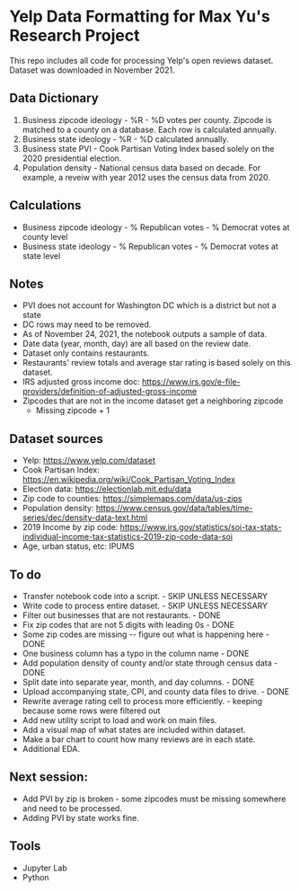 # Yelp Data Formatting for Max Yu's Research Project

This repo includes all code for processing Yelp's open reviews dataset. Dataset was downloaded in November 2021.

## Data Dictionary

1. Business zipcode ideology - %R - %D votes per county. Zipcode is matched to a county on a database. Each row is calculated annually.
2. Business state ideology - %R - %D calculated annually. 
3. Business state PVI - Cook Partisan Voting Index based solely on the 2020 presidential election.
4. Population density - National census data based on decade. For example, a reveiw with year 2012 uses the census data from 2020.

## Calculations

* Business zipcode ideology - % Republican votes - % Democrat votes at county level
* Business state ideology - % Republican votes - % Democrat votes at state level

## Notes

* PVI does not account for Washington DC which is a district but not a state
* DC rows may need to be removed.
* As of November 24, 2021, the notebook outputs a sample of data.
* Date data (year, month, day) are all based on the review date.
* Dataset only contains restaurants.
* Restaurants' review totals and average star rating is based solely on this dataset.
* IRS adjusted gross income doc: https://www.irs.gov/e-file-providers/definition-of-adjusted-gross-income
* Zipcodes that are not in the income dataset get a neighboring zipcode
  * Missing zipcode + 1


## Dataset sources

* Yelp: https://www.yelp.com/dataset
* Cook Partisan Index: https://en.wikipedia.org/wiki/Cook_Partisan_Voting_Index
* Election data: https://electionlab.mit.edu/data
* Zip code to counties: https://simplemaps.com/data/us-zips
* Population density: https://www.census.gov/data/tables/time-series/dec/density-data-text.html
* 2019 Income by zip code: https://www.irs.gov/statistics/soi-tax-stats-individual-income-tax-statistics-2019-zip-code-data-soi
* Age, urban status, etc: IPUMS


## To do

* Transfer notebook code into a script. - SKIP UNLESS NECESSARY
* Write code to process entire dataset. - SKIP UNLESS NECESSARY
* Filter out businesses that are not restaurants. - DONE
* Fix zip codes that are not 5 digits with leading 0s - DONE
* Some zip codes are missing -- figure out what is happening here - DONE
* One business column has a typo in the column name - DONE
* Add population density of county and/or state through census data - DONE
* Split date into separate year, month, and day columns. - DONE
* Upload accompanying state, CPI, and county data files to drive. - DONE
* Rewrite average rating cell to process more efficiently. - keeping because some rows were filtered out 
* Add new utility script to load and work on main files.
* Add a visual map of what states are included within dataset.
* Make a bar chart to count how many reviews are in each state.
* Additional EDA.

## Next session:

* Add PVI by zip is broken - some zipcodes must be missing somewhere and need to be processed.
* Adding PVI by state works fine.

## Tools

* Jupyter Lab
* Python
